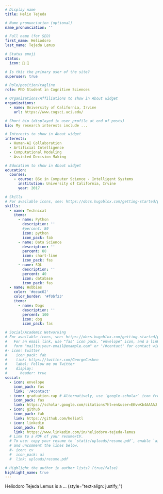 ```yaml
---
# Display name
title: Helio Tejeda

# Name pronunciation (optional)
name_pronunciation: ''

# Full name (for SEO)
first_name: Heliodoro
last_name: Tejeda Lemus

# Status emoji
status:
  icon: 🧠 🤖

# Is this the primary user of the site?
superuser: true

# Role/position/tagline
role: PhD Student in Cognitive Sciences

# Organizations/Affiliations to show in About widget
organizations:
  - name: University of California, Irvine
    url: https://www.cogsci.uci.edu/

# Short bio (displayed in user profile at end of posts)
bio: My research interests include ...

# Interests to show in About widget
interests:
  - Human-AI Collaboration
  - Artificial Intelligence
  - Computational Modeling
  - Assisted Decision Making

# Education to show in About widget
education:
  courses:
    - course: BSc in Computer Science - Intelligent Systems
      institution: University of California, Irvine
      year: 2017

# Skills
# For available icons, see: https://docs.hugoblox.com/getting-started/page-builder/#icons
skills:
  - name: Technical
    items:
      - name: Python
        description: ''
        #percent: 80
        icon: python
        icon_pack: fab
      - name: Data Science
        description: ''
        percent: 80
        icon: chart-line
        icon_pack: fas
      - name: SQL
        description: ''
        percent: 40
        icon: database
        icon_pack: fas
  - name: Hobbies
    color: '#eeac02'
    color_border: '#f0bf23'
    items:
      - name: Dogs
        description: ''
        percent: 100
        icon: dog
        icon_pack: fas

# Social/Academic Networking
# For available icons, see: https://docs.hugoblox.com/getting-started/page-builder/#icons
#   For an email link, use "fas" icon pack, "envelope" icon, and a link in the
#   form "mailto:your-email@example.com" or "/#contact" for contact widget.
#- icon: twitter
#    icon_pack: fab
#    link: https://twitter.com/GeorgeCushen
#    label: Follow me on Twitter
#    display:
#      header: true
social:
  - icon: envelope
    icon_pack: fas
    link: '/#contact'
  - icon: graduation-cap # Alternatively, use `google-scholar` icon from `ai` icon pack
    icon_pack: fas
    link: https://scholar.google.com/citations?hl=en&user=EKvwKb4AAAAJ
  - icon: github
    icon_pack: fab
    link: https://github.com/heliotl
  - icon: linkedin
    icon_pack: fab
    link: https://www.linkedin.com/in/heliodoro-tejeda-lemus
  # Link to a PDF of your resume/CV.
  # To use: copy your resume to `static/uploads/resume.pdf`, enable `ai` icons in `params.yaml`,
  # and uncomment the lines below.
  #- icon: cv
  #  icon_pack: ai
  #  link: uploads/resume.pdf

# Highlight the author in author lists? (true/false)
highlight_name: true
---
```


Heliodoro Tejeda Lemus is a ...
{style="text-align: justify;"}

